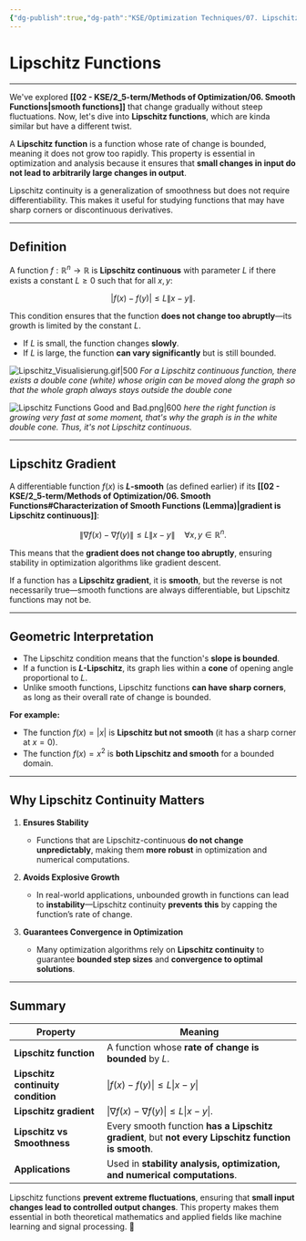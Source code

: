 ```yaml
---
{"dg-publish":true,"dg-path":"KSE/Optimization Techniques/07. Lipschitz Functions.md","permalink":"/kse/optimization-techniques/07-lipschitz-functions/","tags":["kse","math/calculus"],"created":"2025-03-09T16:00:17.940+02:00","updated":"2025-03-09T16:18:15.289+02:00"}
---
```



# Lipschitz Functions

---

We've explored **[[02 - KSE/2_5-term/Methods of Optimization/06. Smooth Functions\|smooth functions]]** that change gradually without steep fluctuations. Now, let's dive into **Lipschitz functions**, which are kinda similar but have a different twist.

A **Lipschitz function** is a function whose rate of change is bounded, meaning it does not grow too rapidly. This property is essential in optimization and analysis because it ensures that **small changes in input do not lead to arbitrarily large changes in output**.

Lipschitz continuity is a generalization of smoothness but does not require differentiability. This makes it useful for studying functions that may have sharp corners or discontinuous derivatives.

---

## Definition

A function $f:\mathbb{R}^n \to \mathbb{R}$ is **Lipschitz continuous** with parameter $L$ if there exists a constant $L \geq 0$ such that for all $x, y$:

$$
|f(x) - f(y)| \leq L \|x - y\|.
$$

This condition ensures that the function **does not change too abruptly**—its growth is limited by the constant $L$.

- If $L$ is small, the function changes **slowly**.
- If $L$ is large, the function **can vary significantly** but is still bounded.

![Lipschitz_Visualisierung.gif|500](/img/user/assets/Lipschitz_Visualisierung.gif)
_For a Lipschitz continuous function, there exists a double cone (white) whose origin can be moved along the graph so that the whole graph always stays outside the double cone_

![Lipschitz Functions Good and Bad.png|600](/img/user/assets/Lipschitz%20Functions%20Good%20and%20Bad.png)
_here the right function is growing very fast at some moment, that's why the graph is in the white double cone. Thus, it's not Lipschitz continuous._

---

## Lipschitz Gradient

A differentiable function $f(x)$ is **$L$-smooth** (as defined earlier) if its **[[02 - KSE/2_5-term/Methods of Optimization/06. Smooth Functions#Characterization of Smooth Functions (Lemma)\|gradient is Lipschitz continuous]]**:

$$
\|\nabla f(x) - \nabla f(y)\| \leq L \|x - y\| \quad \forall x, y \in \mathbb{R}^n.
$$

This means that the **gradient does not change too abruptly**, ensuring stability in optimization algorithms like gradient descent.

If a function has a **Lipschitz gradient**, it is **smooth**, but the reverse is not necessarily true—smooth functions are always differentiable, but Lipschitz functions may not be.

---

## Geometric Interpretation

- The Lipschitz condition means that the function's **slope is bounded**.
- If a function is **$L$-Lipschitz**, its graph lies within a **cone** of opening angle proportional to $L$.
- Unlike smooth functions, Lipschitz functions **can have sharp corners**, as long as their overall rate of change is bounded.

<strong><span style="color: var(--color-aqua);">For example:</span></strong>

- The function $f(x) = |x|$ is **Lipschitz but not smooth** (it has a sharp corner at $x = 0$).
- The function $f(x) = x^2$ is **both Lipschitz and smooth** for a bounded domain.

---

## Why Lipschitz Continuity Matters

1. **Ensures Stability**
   - Functions that are Lipschitz-continuous **do not change unpredictably**, making them **more robust** in optimization and numerical computations.

1. **Avoids Explosive Growth**
   - In real-world applications, unbounded growth in functions can lead to **instability**—Lipschitz continuity **prevents this** by capping the function’s rate of change.

3. **Guarantees Convergence in Optimization**
   - Many optimization algorithms rely on **Lipschitz continuity** to guarantee **bounded step sizes** and **convergence to optimal solutions**.

---

## Summary

| Property                           | Meaning                                                                                                                                                                                                                    |
| ---------------------------------- | -------------------------------------------------------------------------------------------------------------------------------------------------------------------------------------------------------------------------- |
| **Lipschitz function**             | A function whose **rate of change is bounded** by $L$.                                                                                                                                                                     |
| **Lipschitz continuity condition** | $\|f(x) - f(y)\| \leq L \|x - y\|$                                                                                                                                                                                         |
| **Lipschitz gradient**             | $\|\nabla f(x) - \nabla f(y)\| \leq L \|x - y\|$.                                                                                                                                                                          |
| **Lipschitz vs Smoothness**        | Every smooth function <strong><span style="color: var(--color-aqua);">has a Lipschitz gradient</span></strong>, but <strong><span style="color: var(--color-red);">not every Lipschitz function is smooth</span></strong>. |
| **Applications**                   | Used in **stability analysis, optimization, and numerical computations**.                                                                                                                                                  |

Lipschitz functions **prevent extreme fluctuations**, ensuring that **small input changes lead to controlled output changes**. This property makes them essential in both theoretical mathematics and applied fields like machine learning and signal processing. 🚀
